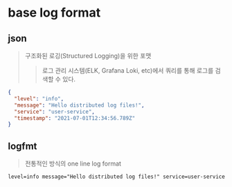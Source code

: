 # base log format

## json

> 구조화된 로깅(Structured Logging)을 위한 포맷
>
> > 로그 관리 시스템(ELK, Grafana Loki, etc)에서 쿼리를 통해 로그를 검색할 수 있다.

```json
{
  "level": "info",
  "message": "Hello distributed log files!",
  "service": "user-service",
  "timestamp": "2021-07-01T12:34:56.789Z"
}
```

## logfmt

> 전통적인 방식의 one line log format

```txt
level=info message="Hello distributed log files!" service=user-service timestamp=2021-07-01T12:34:56.789Z
```

